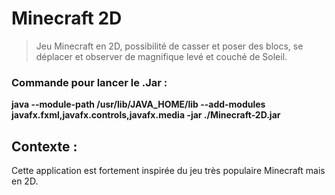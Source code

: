 # Minecraft 2D

> Jeu Minecraft en 2D, possibilité de casser et poser des blocs, se déplacer et observer de magnifique levé et couché de Soleil.

### Commande pour lancer le .Jar : 

**java --module-path /usr/lib/JAVA_HOME/lib --add-modules javafx.fxml,javafx.controls,javafx.media -jar ./Minecraft-2D.jar**

## Contexte :
Cette application est fortement inspirée du jeu très populaire Minecraft mais en 2D.